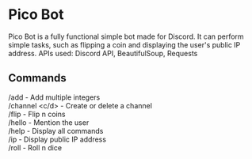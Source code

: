 # Pico Bot

Pico Bot is a fully functional simple bot made for Discord. It can perform simple tasks, such as flipping a coin and displaying the user's public IP address. APIs used: Discord API, BeautifulSoup, Requests

## Commands
/add - Add multiple integers<br/>
/channel <c/d> <name> - Create or delete a channel<br/>
/flip <n> - Flip n coins<br/>
/hello - Mention the user<br/>
/help - Display all commands<br/>
/ip - Display public IP address<br/>
/roll <n> - Roll n dice<br/>
